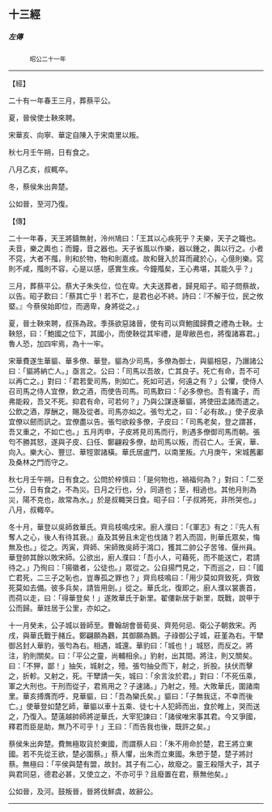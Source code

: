 

## 十三經

##### 左傳
　　　`昭公二十一年`

* * *

【經】

二十有一年春王三月，葬蔡平公。

夏，晉侯使士鞅來聘。

宋華亥、向寧、華定自陳入于宋南里以叛。

秋七月壬午朔，日有食之。

八月乙亥，叔輒卒。

冬，蔡侯朱出奔楚。

公如晉，至河乃復。

【傳】

二十一年春，天王將鑄無射，泠州鳩曰：「王其以心疾死乎？夫樂，天子之職也。夫音，樂之輿也；而鐘，音之器也。天子省風以作樂，器以鍾之，輿以行之。小者不窕，大者不摦，則和於物，物和則嘉成。故和聲入於耳而藏於心，心億則樂。窕則不咸，摦則不容，心是以感，感實生疾。今鐘摦矣，王心弗堪，其能久乎？」

三月，葬蔡平公。蔡大子朱失位，位在卑。大夫送葬者，歸見昭子。昭子問蔡故，以告。昭子歎曰：「蔡其亡乎！若不亡，是君也必不終。詩曰：『不解于位，民之攸塈。』今蔡侯始即位，而適卑，身將從之。」

夏，晉士鞅來聘，叔孫為政。季孫欲惡諸晉，使有司以齊鮑國歸費之禮為士鞅。士鞅怒，曰：「鮑國之位下，其國小，而使鞅從其牢禮，是卑敝邑也，將復諸寡君。」魯人恐，加四牢焉，為十一牢。

宋華費遂生華貙、華多僚、華登。貙為少司馬，多僚為御士，與貙相惡，乃譖諸公曰：「貙將納亡人。」亟言之。公曰：「司馬以吾故，亡其良子。死亡有命，吾不可以再亡之。」對曰：「君若愛司馬，則如亡。死如可逃，何遠之有？」公懼，使侍人召司馬之侍人宜僚，飲之酒，而使告司馬。司馬歎曰：「必多僚也。吾有讒子，而弗能殺，吾又不死。抑君有命，可若何？」乃與公謀逐華貙，將使田孟諸而遣之。公飲之酒，厚酬之，賜及從者。司馬亦如之。張匄尤之，曰：「必有故。」使子皮承宜僚以劒而訊之。宜僚盡以告。張匄欲殺多僚，子皮曰：「司馬老矣，登之謂甚，吾又重之，不如亡也。」五月丙申，子皮將見司馬而行，則遇多僚御司馬而朝。張匄不勝其怒，遂與子皮、臼任、鄭翩殺多僚，劫司馬以叛，而召亡人。壬寅，華、向入。樂大心、豐愆、華牼禦諸橫。華氏居盧門，以南里叛。六月庚午，宋城舊鄘及桑林之門而守之。

秋七月壬午朔，日有食之。公問於梓慎曰：「是何物也，禍福何為？」對曰：「二至二分，日有食之，不為災。日月之行也，分，同道也；至，相過也。其他月則為災，陽不克也，故常為水。」於是叔輙哭日食。昭子曰：「子叔將死，非所哭也。」八月，叔輙卒。

冬十月，華登以吳師救華氏。齊烏枝鳴戍宋。廚人濮曰：「《軍志》有之：『先人有奪人之心，後人有待其衰。』盍及其勞且未定也伐諸？若入而固，則華氏眾矣，悔無及也。」從之。丙寅，齊師、宋師敗吳師于鴻口，獲其二帥公子苦雂、偃州員。華登帥其餘以敗宋師。公欲出，廚人濮曰：「吾小人，可藉死，而不能送亡，君請待之。」乃徇曰：「揚徽者，公徒也。」眾從之。公自揚門見之，下而巡之，曰：「國亡君死，二三子之恥也，豈專孤之罪也？」齊烏枝鳴曰：「用少莫如齊致死，齊致死莫如去備。彼多兵矣，請皆用劍。」從之。華氏北，復即之。廚人濮以裳裹首，而荷以走，曰：「得華登矣！」遂敗華氏于新里。翟僂新居于新里，既戰，說甲于公而歸。華妵居于公里，亦如之。

十一月癸未，公子城以晉師至。曹翰胡會晉荀吳、齊苑何忌、衛公子朝救宋。丙戌，與華氏戰于赭丘。鄭翩願為鸛，其御願為鵝。子祿御公子城，莊堇為右。干犫御呂封人華豹，張匄為右。相遇，城還。華豹曰：「城也！」城怒，而反之。將注，豹則關矣。曰：「平公之靈，尚輔相余。」豹射，出其間。將注，則又關矣。曰：「不狎，鄙！」抽矢，城射之，殪。張匄抽殳而下，射之，折股。扶伏而擊之，折軫。又射之，死。干犫請一矢，城曰：「余言汝於君。」對曰：「不死伍乘，軍之大刑也。干刑而從子，君焉用之？子速諸。」乃射之，殪。大敗華氏，圍諸南里。華亥搏膺而呼，見華貙，曰：「吾為欒氏矣。」貙曰：「子無我迋，不幸而後亡。」使華登如楚乞師，華貙以車十五乘、徒七十人犯師而出，食於睢上，哭而送之，乃復入。楚薳越帥師將逆華氏，大宰犯諫曰：「諸侯唯宋事其君。今又爭國，釋君而臣是助，無乃不可乎！」王曰：「而告我也後，既許之矣。」

蔡侯朱出奔楚。費無極取貨於東國，而謂蔡人曰：「朱不用命於楚，君王將立東國。若不先從王欲，楚必圍蔡。」蔡人懼，出朱而立東國。朱愬于楚，楚子將討蔡。無極曰：「平侯與楚有盟，故封。其子有二心，故廢之。靈王殺隱大子，其子與君同惡，德君必甚，又使立之，不亦可乎？且廢置在君，蔡無他矣。」

公如晉，及河。鼓叛晉，晉將伐鮮虞，故辭公。

* * *

